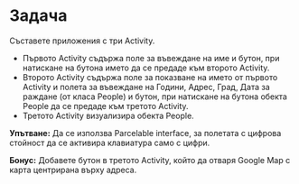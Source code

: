 # Задачa

Съставете приложения с три Аctivity.
- Първото Аctivity съдържа поле за въвеждане на име и бутон, при натискане на бутона името да се предаде към второто Аctivity.
- Второто Аctivity съдържа поле за показване на името от първото Аctivity и полета за въвеждане на Години, Адрес, Град, Дата за раждане (от класа People) и бутон, при натискане на бутона обекта People да се предаде към третото Аctivity.
- Третото Аctivity визуализира обекта People.
 
**Упътване:** Да се използва Parcelable interface, за полетата с цифрова стойност да се активира клавиатура само с цифри.

**Бонус:** Добавете бутон в третото Аctivity, който да отваря Google Map с карта центрирана върху адреса.


